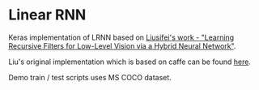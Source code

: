 # Linear RNN
Keras implementation of LRNN based on [Liusifei's work - "Learning Recursive Filters for Low-Level Vision via a Hybrid Neural Network"][1].

Liu's original implementation which is based on caffe can be found [here][2].

Demo train / test scripts uses MS COCO dataset.

[1]: https://www.sifeiliu.net/linear-rnn
[2]: https://github.com/Liusifei/caffe-lowlevel
